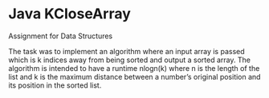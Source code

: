 # Java KCloseArray
Assignment for Data Structures

The task was to implement an algorithm where an input array is passed which is k indices away from being sorted and output a sorted array. The algorithm is intended to have a runtime nlogn(k) where n is the length of the list and k is the maximum distance between a number’s original position and its position in the sorted list.
